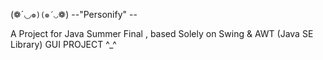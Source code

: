 (❁´◡`❁)(❁´◡`❁)
--"Personify" --

A Project for Java Summer Final , based Solely on Swing & AWT (Java SE Library) GUI PROJECT ^_^
